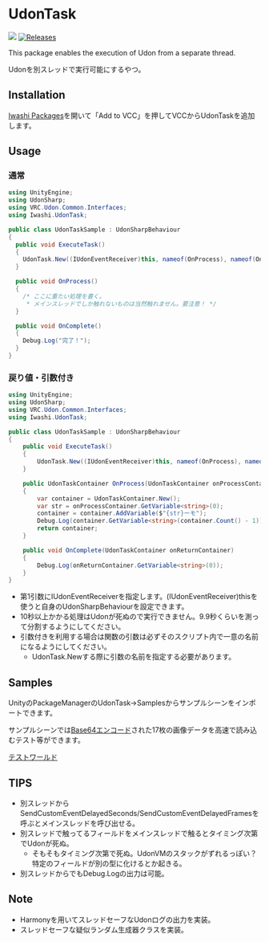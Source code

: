 # UdonTask
![](https://img.shields.io/badge/unity-2022.3+-000.svg)
[![Releases](https://img.shields.io/github/release/chiugame/udon-task.svg)](https://github.com/chiugame/udon-task/releases)

This package enables the execution of Udon from a separate thread.

Udonを別スレッドで実行可能にするやつ。


## Installation
[Iwashi Packages](https://vpm.iwa.si/)を開いて「Add to VCC」を押してVCCからUdonTaskを追加します。


## Usage
### 通常
```csharp
using UnityEngine;
using UdonSharp;
using VRC.Udon.Common.Interfaces;
using Iwashi.UdonTask;

public class UdonTaskSample : UdonSharpBehaviour
{
  public void ExecuteTask()
  {
    UdonTask.New((IUdonEventReceiver)this, nameof(OnProcess), nameof(OnComplete));
  }

  public void OnProcess()
  {
    /* ここに重たい処理を書く。
     * メインスレッドでしか触れないものは当然触れません。要注意！ */
  }

  public void OnComplete()
  {
    Debug.Log("完了！");
  }
}
```

### 戻り値・引数付き
```csharp
using UnityEngine;
using UdonSharp;
using VRC.Udon.Common.Interfaces;
using Iwashi.UdonTask;

public class UdonTaskSample : UdonSharpBehaviour
{
	public void ExecuteTask()
	{
		UdonTask.New((IUdonEventReceiver)this, nameof(OnProcess), nameof(OnComplete), "onProcessContainer", "onReturnContainer", "イワシ");
	}

	public UdonTaskContainer OnProcess(UdonTaskContainer onProcessContainer)
	{
		var container = UdonTaskContainer.New();
		var str = onProcessContainer.GetVariable<string>(0);
		container = container.AddVariable($"{str}ーモ");
		Debug.Log(container.GetVariable<string>(container.Count() - 1));
		return container;
	}

	public void OnComplete(UdonTaskContainer onReturnContainer)
	{
		Debug.Log(onReturnContainer.GetVariable<string>(0));
	}
}
```

- 第1引数にIUdonEventReceiverを指定します。(IUdonEventReceiver)thisを使うと自身のUdonSharpBehaviourを設定できます。
- 10秒以上かかる処理はUdonが死ぬので実行できません。9.9秒くらいを測って分割するようにしてください。
- 引数付きを利用する場合は関数の引数は必ずそのスクリプト内で一意の名前になるようにしてください。
  - UdonTask.Newする際に引数の名前を指定する必要があります。


## Samples
UnityのPackageManagerのUdonTask→Samplesからサンプルシーンをインポートできます。

サンプルシーンでは[Base64エンコード](https://gist.githubusercontent.com/chiugame/76a08e9e2cb0735b1c7ff848e335b30f/raw/b956b266e4f0c35b8fde9edb284fe7efc300ba05/SamplePictures.txt)された17枚の画像データを高速で読み込むテスト等ができます。

[テストワールド](https://vrchat.com/home/world/wrld_687f009c-fffb-4532-bb55-c075788a33b1)


## TIPS
- 別スレッドからSendCustomEventDelayedSeconds/SendCustomEventDelayedFramesを呼ぶとメインスレッドを呼び出せる。
- 別スレッドで触ってるフィールドをメインスレッドで触るとタイミング次第でUdonが死ぬ。
  - そもそもタイミング次第で死ぬ。UdonVMのスタックがずれるっぽい？特定のフィールドが別の型に化けるとか起きる。
- 別スレッドからでもDebug.Logの出力は可能。


## Note
- Harmonyを用いてスレッドセーフなUdonログの出力を実装。
- スレッドセーフな疑似ランダム生成器クラスを実装。
